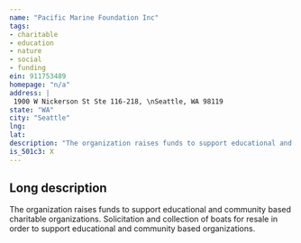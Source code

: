 ```yaml
---
name: "Pacific Marine Foundation Inc"
tags:
- charitable
- education
- nature
- social
- funding
ein: 911753489
homepage: "n/a"
address: |
 1900 W Nickerson St Ste 116-218, \nSeattle, WA 98119
state: "WA"
city: "Seattle"
lng: 
lat: 
description: "The organization raises funds to support educational and community based charitable organizations. "
is_501c3: X
---
```


## Long description

The organization raises funds to support educational and community based charitable organizations. Solicitation and collection of boats for resale in order to support educational and community based organizations. 
